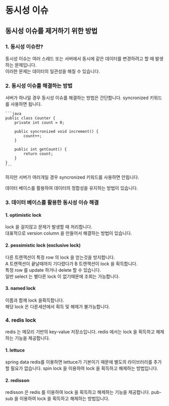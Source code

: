 # 동시성 이슈

## 동시성 이슈를 제거하기 위한 방법

### 1. 동시성 이슈란?

동시성 이슈는 여러 스레드 또는 서버에서 동시에 같은 데이터를 변경하려고 할 때 발생하는 문제입니다.\
이러한 문제는 데이터의 일관성을 해칠 수 있습니다.

### 2. 동시성 이슈를 해결하는 방법

서버가 하나일 경우 동시성 이슈를 해결하는 방법은 간단합니다. syncronized 키워드를 사용하면 됩니다.

````
```java
public class Counter {
    private int count = 0;

    public syncronized void increment() {
        count++;
    }

    public int getCount() {
        return count;
    }
}
```
````

하지만 서버가 여러개일 경우 syncronized 키워드를 사용하면 안됩니다.

데이터 베이스를 활용하여 데이터의 정합성을 유지하는 방법이 있습니다.

### 3. 데이터 베이스를 활용한 동시성 이슈 해결

#### 1. optimistic lock

lock 을 걸지않고 문제가 발생할 때 처리합니다.\
대표적으로 version column 을 만들어서 해결하는 방법이 있습니다.

#### 2. pessimistic lock (exclusive lock)

다른 트랜잭션이 특정 row 의 lock 을 얻는것을 방지합니다.\
A 트랜잭션이 끝날때까지 기다렸다가 B 트랜잭션이 lock 을 획득합니다.\
특정 row 를 update 하거나 delete 할 수 있습니다.\
일반 select 는 별다른 lock 이 없기때문에 조회는 가능합니다.

#### 3. named lock

이름과 함께 lock 을획득합니다.\
해당 lock 은 다른세션에서 획득 및 해제가 불가능합니다.



### 4. redis lock

redis 는 메모리 기반의 key-value 저장소입니다. redis 에서는 lock 을 획득하고 해제하는 기능을 제공합니다.

#### 1. lettuce

spring data redis를 이용하면 lettuce가 기본이기 때문에 별도의 라이브러리를 추가할 필요가 없습니다. spin lock 을 이용하여 lock 을 획득하고 해제하는 방법입니다.

#### 2. redisson

redisson 은 redis 를 이용하여 lock 을 획득하고 해제하는 기능을 제공합니다. pub-sub 을 이용하여 lock 을 획득하고 해제하는 방법입니다.

